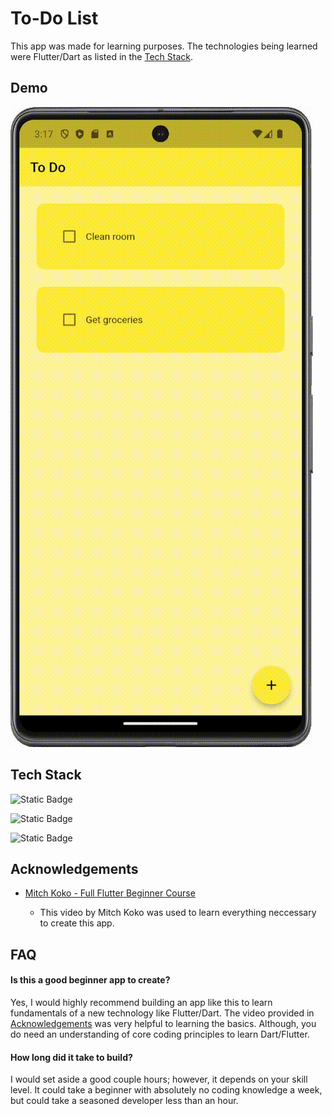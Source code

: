 # To-Do List

This app was made for learning purposes. The technologies being learned were Flutter/Dart as listed in the [Tech Stack](##Tech-Stack).
## Demo

![](https://github.com/bkenks/TodoMobileApp/blob/main/images/To-Do%20List%20Demo.gif)


## Tech Stack

![Static Badge](https://img.shields.io/badge/Flutter-f?style=for-the-badge&logo=flutter&logoColor=%2302569B&labelColor=%23212121&color=%2302569B)

![Static Badge](https://img.shields.io/badge/Dart-d?style=for-the-badge&logo=dart&logoColor=%230175C2&labelColor=%23212121&color=%230175C2)

![Static Badge](https://img.shields.io/badge/Android%20Studio-a?style=for-the-badge&logo=androidstudio&logoColor=%233DDC84&labelColor=%23212121&color=%233DDC84)

## Acknowledgements

 - [Mitch Koko - Full Flutter Beginner Course](https://www.youtube.com/watch?v=HQ_ytw58tC4)

    - This video by Mitch Koko was used to learn everything neccessary to create this app.
## FAQ

#### Is this a good beginner app to create?

Yes, I would highly recommend building an app like this to learn fundamentals of a new technology like Flutter/Dart. The video provided in [Acknowledgements](##Acknowledgments) was very helpful to learning the basics. Although, you do need an understanding of core coding principles to learn Dart/Flutter.

#### How long did it take to build?

I would set aside a good couple hours; however, it depends on your skill level. It could take a beginner with absolutely no coding knowledge a week, but could take a seasoned developer less than an hour.
